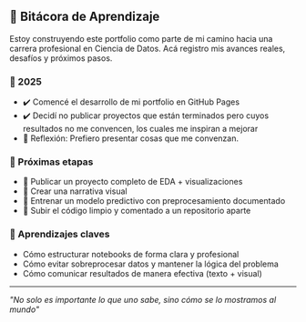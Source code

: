 
## 📒 Bitácora de Aprendizaje

Estoy construyendo este portfolio como parte de mi camino hacia una carrera profesional en Ciencia de Datos. Acá registro mis avances reales, desafíos y próximos pasos.

### 🔹 2025
- ✔️ Comencé el desarrollo de mi portfolio en GitHub Pages
- ✔️ Decidí no publicar proyectos que están terminados pero cuyos resultados no me convencen, los cuales me inspiran a mejorar
- 🧠 Reflexión: Prefiero presentar cosas que me convenzan.

### 🔹 Próximas etapas
- 🔲 Publicar un proyecto completo de EDA + visualizaciones
- 🔲 Crear una narrativa visual
- 🔲 Entrenar un modelo predictivo con preprocesamiento documentado
- 🔲 Subir el código limpio y comentado a un repositorio aparte

### 🔹 Aprendizajes claves 
- Cómo estructurar notebooks de forma clara y profesional
- Cómo evitar sobreprocesar datos y mantener la lógica del problema
- Cómo comunicar resultados de manera efectiva (texto + visual)

---
_"No solo es importante lo que uno sabe, sino cómo se lo mostramos al mundo"_

